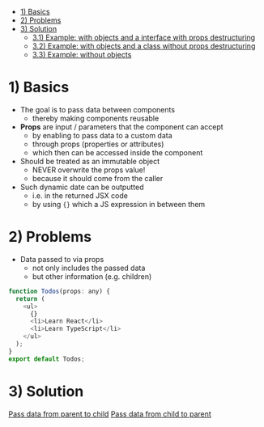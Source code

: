 - [1) Basics](#1-basics)
- [2) Problems](#2-problems)
- [3) Solution](#3-solution)
  - [3.1) Example: with objects and a interface with props destructuring](#31-example-with-objects-and-a-interface-with-props-destructuring)
  - [3.2) Example: with objects and a class without props destructuring](#32-example-with-objects-and-a-class-without-props-destructuring)
  - [3.3) Example: without objects](#33-example-without-objects)
 
# 1) Basics

- The goal is to pass data between components
  - thereby making components reusable
- **Props** are input / parameters that the component can accept
  - by enabling to pass data to a custom data
  - through props (properties or attributes)
  - which then can be accessed inside the component
- Should be treated as an immutable object
  - NEVER overwrite the props value!
  - because it should come from the caller
- Such dynamic date can be outputted
  - i.e. in the returned JSX code
  - by using `{}` which a JS expression in between them


# 2) Problems

- Data passed to via props
  - not only includes the passed data
  - but other information (e.g. children)

```javascript
function Todos(props: any) {
  return (
    <ul>
      {}
      <li>Learn React</li>
      <li>Learn TypeScript</li>
    </ul>
  );
}
export default Todos;
```

# 3) Solution

[Pass data from parent to child](./props-parent-to-child.md)
[Pass data from child to parent](./props-child-to-parent.md)

